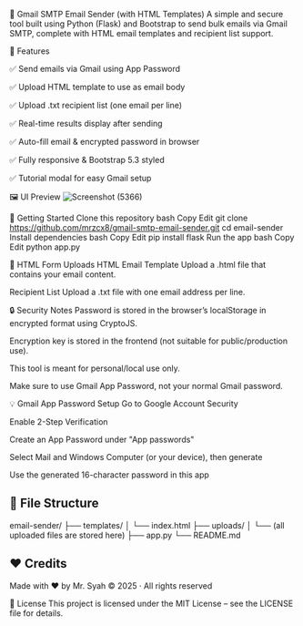 📧 Gmail SMTP Email Sender (with HTML Templates)
A simple and secure tool built using Python (Flask) and Bootstrap to send bulk emails via Gmail SMTP, complete with HTML email templates and recipient list support.

🧰 Features

✅ Send emails via Gmail using App Password

✅ Upload HTML template to use as email body

✅ Upload .txt recipient list (one email per line)

✅ Real-time results display after sending

✅ Auto-fill email & encrypted password in browser

✅ Fully responsive & Bootstrap 5.3 styled

✅ Tutorial modal for easy Gmail setup

🖼️ UI Preview
![Screenshot (5366)](https://github.com/user-attachments/assets/57aaa463-04aa-4768-a1e4-fbd735524ff7)


🚀 Getting Started
Clone this repository
bash
Copy
Edit
git clone https://github.com/mrzcx8/gmail-smtp-email-sender.git
cd email-sender
Install dependencies
bash
Copy
Edit
pip install flask
Run the app
bash
Copy
Edit
python app.py

📂 HTML Form Uploads
HTML Email Template
Upload a .html file that contains your email content.

Recipient List
Upload a .txt file with one email address per line.

🔒 Security Notes
Password is stored in the browser’s localStorage in encrypted format using CryptoJS.

Encryption key is stored in the frontend (not suitable for public/production use).

This tool is meant for personal/local use only.

Make sure to use Gmail App Password, not your normal Gmail password.

💡 Gmail App Password Setup
Go to Google Account Security

Enable 2-Step Verification

Create an App Password under "App passwords"

Select Mail and Windows Computer (or your device), then generate

Use the generated 16-character password in this app

## 📁 File Structure
email-sender/
├── templates/
│ └── index.html
├── uploads/
│ └── (all uploaded files are stored here)
├── app.py
└── README.md

## ❤️ Credits
Made with ❤️ by Mr. Syah ©️ 2025 · All rights reserved

📃 License
This project is licensed under the MIT License – see the LICENSE file for details.

